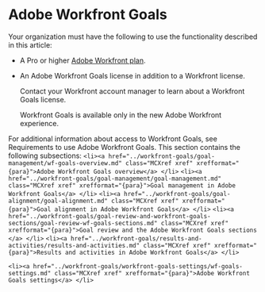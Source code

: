 

# Adobe Workfront Goals

Your organization must have the following to use the functionality described in this article:

* A Pro or higher [Adobe Workfront plan](https://www.workfront.com/plans). 
* An Adobe Workfront Goals license in addition to a Workfront license.

  Contact your Workfront account manager to learn about a Workfront Goals license.

  Workfront Goals is available only in the new Adobe Workfront experience.

For additional information about access to Workfront Goals, see Requirements to use Adobe Workfront Goals.
This section contains the following subsections:
```<li><a href="../workfront-goals/goal-management/wf-goals-overview.md" class="MCXref xref" xrefformat="{para}">Adobe Workfront Goals overview</a> </li>``` ```<li><a href="../workfront-goals/goal-management/goal-management.md" class="MCXref xref" xrefformat="{para}">Goal management in Adobe Workfront Goals</a> </li>``` ```<li><a href="../workfront-goals/goal-alignment/goal-alignment.md" class="MCXref xref" xrefformat="{para}">Goal alignment in Adobe Workfront Goals</a> </li>``` ```<li><a href="../workfront-goals/goal-review-and-workfront-goals-sections/goal-review-wf-goals-sections.md" class="MCXref xref" xrefformat="{para}">Goal review and the Adobe Workfront Goals sections </a> </li>``` ```<li><a href="../workfront-goals/results-and-activities/results-and-activities.md" class="MCXref xref" xrefformat="{para}">Results and activities in Adobe Workfront Goals</a> </li>``` 

<!--
<li data-mc-conditions="QuicksilverOrClassic.Draft mode">Tips, tricks, and troubleshooting for Workfront Goals (might come after GA)</li>
-->

```<li><a href="../workfront-goals/workfront-goals-settings/wf-goals-settings.md" class="MCXref xref" xrefformat="{para}">Adobe Workfront Goals settings</a> </li>``` 